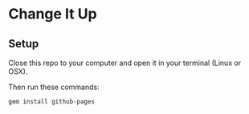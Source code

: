 # Change It Up

## Setup

Close this repo to your computer and open it in your terminal (Linux or OSX).

Then run these commands:

```sh
gem install github-pages
```
